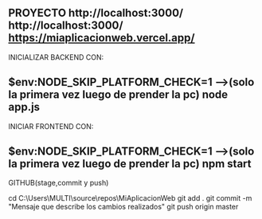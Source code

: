 PROYECTO http://localhost:3000/ http://localhost:3000/ https://miaplicacionweb.vercel.app/
---------------------------------------------------------------------------------
INICIALIZAR BACKEND CON:

$env:NODE_SKIP_PLATFORM_CHECK=1 -->(solo la primera vez luego de prender la pc) 
node app.js
---------------------------------------------------------------------------------
INICIAR FRONTEND CON:

$env:NODE_SKIP_PLATFORM_CHECK=1 -->(solo la primera vez luego de prender la pc) 
npm start
---------------------------------------------------------------------------------
GITHUB(stage,commit y push)

cd C:\Users\MULTI\source\repos\MiAplicacionWeb
git add .
git commit -m "Mensaje que describe los cambios realizados"
git push origin master

